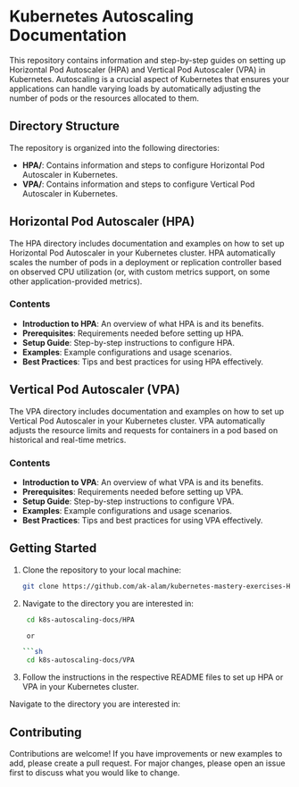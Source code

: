 # Kubernetes Autoscaling Documentation

This repository contains information and step-by-step guides on setting up Horizontal Pod Autoscaler (HPA) and Vertical Pod Autoscaler (VPA) in Kubernetes. Autoscaling is a crucial aspect of Kubernetes that ensures your applications can handle varying loads by automatically adjusting the number of pods or the resources allocated to them.

## Directory Structure

The repository is organized into the following directories:

- **HPA/**: Contains information and steps to configure Horizontal Pod Autoscaler in Kubernetes.
- **VPA/**: Contains information and steps to configure Vertical Pod Autoscaler in Kubernetes.

## Horizontal Pod Autoscaler (HPA)

The HPA directory includes documentation and examples on how to set up Horizontal Pod Autoscaler in your Kubernetes cluster. HPA automatically scales the number of pods in a deployment or replication controller based on observed CPU utilization (or, with custom metrics support, on some other application-provided metrics).

### Contents

- **Introduction to HPA**: An overview of what HPA is and its benefits.
- **Prerequisites**: Requirements needed before setting up HPA.
- **Setup Guide**: Step-by-step instructions to configure HPA.
- **Examples**: Example configurations and usage scenarios.
- **Best Practices**: Tips and best practices for using HPA effectively.

## Vertical Pod Autoscaler (VPA)

The VPA directory includes documentation and examples on how to set up Vertical Pod Autoscaler in your Kubernetes cluster. VPA automatically adjusts the resource limits and requests for containers in a pod based on historical and real-time metrics.

### Contents

- **Introduction to VPA**: An overview of what VPA is and its benefits.
- **Prerequisites**: Requirements needed before setting up VPA.
- **Setup Guide**: Step-by-step instructions to configure VPA.
- **Examples**: Example configurations and usage scenarios.
- **Best Practices**: Tips and best practices for using VPA effectively.

## Getting Started

1. Clone the repository to your local machine:
   ```sh
   git clone https://github.com/ak-alam/kubernetes-mastery-exercises-Hands-on.git

2. Navigate to the directory you are interested in:

   ```sh
    cd k8s-autoscaling-docs/HPA

    or 

   ```sh
    cd k8s-autoscaling-docs/VPA

3. Follow the instructions in the respective README files to set up HPA or VPA in your Kubernetes cluster.

Navigate to the directory you are interested in:


## Contributing
Contributions are welcome! If you have improvements or new examples to add, please create a pull request. For major changes, please open an issue first to discuss what you would like to change.

